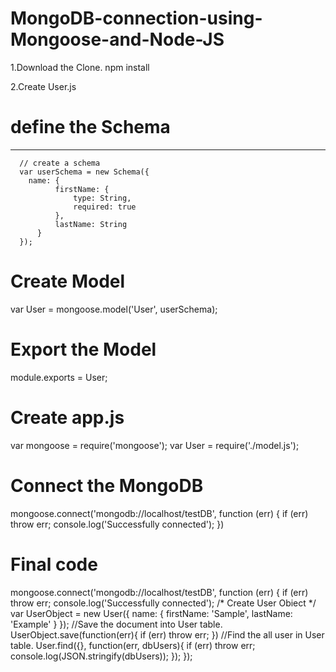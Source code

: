 # MongoDB-connection-using-Mongoose-and-Node-JS

1.Download the Clone.
npm install

2.Create User.js
# define the Schema
-------------------------
      // create a schema
      var userSchema = new Schema({
        name: {
              firstName: {
                  type: String,
                  required: true
              },
              lastName: String
          }
      });
 
# Create Model
  var User = mongoose.model('User', userSchema);

# Export the Model
  module.exports = User;

# Create app.js
  var mongoose = require('mongoose');
  var User = require('./model.js');

# Connect the MongoDB
  mongoose.connect('mongodb://localhost/testDB', function (err) {
    if (err) throw err;
    console.log('Successfully connected');
  })
  
# Final code
  mongoose.connect('mongodb://localhost/testDB', function (err) {
     if (err) throw err;
     console.log('Successfully connected');
     /* Create User Obiect */
       var UserObject = new User({
          name: {
            firstName: 'Sample',
            lastName: 'Example'
          }
       });
     //Save the document into User table.
     UserObject.save(function(err){
      if (err) throw err;
     })
     //Find the all user in User table.
     User.find({}, function(err, dbUsers){
      if (err) throw err;
        console.log(JSON.stringify(dbUsers));
     });
  });
  
